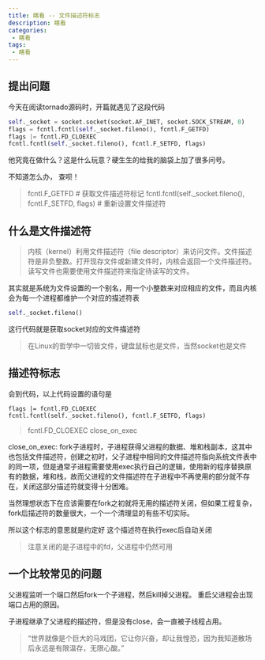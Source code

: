 ```yaml
---
title: 瞎看 -- 文件描述符标志
description: 瞎看
categories:
 - 瞎看
tags:
 - 瞎看
---
```



## 提出问题

今天在阅读tornado源码时，开篇就遇见了这段代码

```python
self._socket = socket.socket(socket.AF_INET, socket.SOCK_STREAM, 0)
flags = fcntl.fcntl(self._socket.fileno(), fcntl.F_GETFD)
flags |= fcntl.FD_CLOEXEC
fcntl.fcntl(self._socket.fileno(), fcntl.F_SETFD, flags)
```
他究竟在做什么？这是什么玩意？硬生生的给我的脑袋上加了很多问号。

不知道怎么办， 查呗！

> fcntl.F_GETFD # 获取文件描述符标记
fcntl.fcntl(self._socket.fileno(), fcntl.F_SETFD, flags) # 重新设置文件描述符


## 什么是文件描述符
> 内核（kernel）利用文件描述符（file descriptor）来访问文件。文件描述符是非负整数。打开现存文件或新建文件时，内核会返回一个文件描述符。读写文件也需要使用文件描述符来指定待读写的文件。

其实就是系统为文件设置的一个别名，用一个小整数来对应相应的文件，而且内核会为每一个进程都维护一个对应的描述符表

``` python
self._socket.fileno()
```
这行代码就是获取socket对应的文件描述符

> 在Linux的哲学中一切皆文件，键盘鼠标也是文件，当然socket也是文件

## 描述符标志

会到代码，以上代码设置的语句是
```
flags |= fcntl.FD_CLOEXEC
fcntl.fcntl(self._socket.fileno(), fcntl.F_SETFD, flags)
```
> fcntl.FD_CLOEXEC  close_on_exec

close_on_exec:
fork子进程时，子进程获得父进程的数据、堆和栈副本，这其中也包括文件描述符，创建之初时，父子进程中相同的文件描述符指向系统文件表中的同一项，但是通常子进程需要使用exec执行自己的逻辑，使用新的程序替换原有的数据，堆和栈，故而父进程的文件描述符在子进程中不再使用的部分就不存在，关闭这部分描述符就变得十分困难。

当然理想状态下在应该需要在fork之初就将无用的描述符关闭，但如果工程复杂，fork后描述符的数量很大，一个一个清理显的有些不切实际。

所以这个标志的意思就是约定好 这个描述符在执行exec后自动关闭

> 注意关闭的是子进程中的fd，父进程中仍然可用

## 一个比较常见的问题
父进程监听一个端口然后fork一个子进程，然后kill掉父进程。
重启父进程会出现端口占用的原因。

子进程继承了父进程的描述符，但是没有close，会一直被子线程占用。


> “世界就像是个巨大的马戏团，它让你兴奋，却让我惶恐，因为我知道散场后永远是有限温存，无限心酸。”